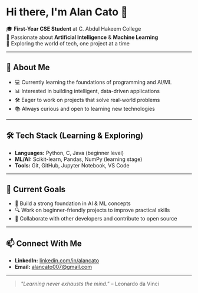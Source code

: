 # Hi there, I'm Alan Cato 👋

🎓 **First-Year CSE Student** at C. Abdul Hakeem College  
🤖 Passionate about **Artificial Intelligence** & **Machine Learning**  
🚀 Exploring the world of tech, one project at a time  

---

## 🌟 About Me
- 💻 Currently learning the foundations of programming and AI/ML  
- 📊 Interested in building intelligent, data-driven applications  
- 🛠️ Eager to work on projects that solve real-world problems  
- 📚 Always curious and open to learning new technologies  

---

## 🛠 Tech Stack (Learning & Exploring)
- **Languages:** Python, C, Java (beginner level)  
- **ML/AI:** Scikit-learn, Pandas, NumPy (learning stage)  
- **Tools:** Git, GitHub, Jupyter Notebook, VS Code  

---

## 📌 Current Goals
- 🌱 Build a strong foundation in AI & ML concepts  
- 🔍 Work on beginner-friendly projects to improve practical skills  
- 🤝 Collaborate with other developers and contribute to open source  

---

## 📫 Connect With Me
- **LinkedIn:** [linkedin.com/in/alancato](https://linkedin.com/in/alancato)  
- **Email:** alancato007@gmail.com  

---

> _"Learning never exhausts the mind."_ – Leonardo da Vinci

